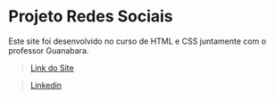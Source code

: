 # Projeto Redes Sociais

Este site foi desenvolvido no curso de HTML e CSS juntamente com o professor Guanabara.

> [Link do Site]()

> [Linkedin](https://www.linkedin.com/in/cristiano-santos-dev/)